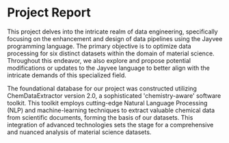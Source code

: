 # Project Report
This project delves into the intricate realm of data engineering, specifically focusing on the enhancement and design of data pipelines using the Jayvee programming language. The primary objective is to optimize data processing for six distinct datasets within the domain of material science. Throughout this endeavor, we also explore and propose potential modifications or updates to the Jayvee language to better align with the intricate demands of this specialized field.

The foundational database for our project was constructed utilizing ChemDataExtractor version 2.0, a sophisticated 'chemistry-aware' software toolkit. This toolkit employs cutting-edge Natural Language Processing (NLP) and machine-learning techniques to extract valuable chemical data from scientific documents, forming the basis of our datasets. This integration of advanced technologies sets the stage for a comprehensive and nuanced analysis of material science datasets.
